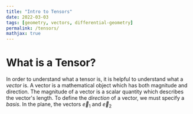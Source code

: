 ```yaml
---
title: "Intro to Tensors"
date: 2022-03-03
tags: [geometry, vectors, differential-geometry]
permalink: /tensors/
mathjax: true
---
```


# What is a Tensor?
In order to understand what a tensor is, it is helpful to understand what a *vector* is. A vector is a mathematical object which has both magnitude and direction. The magnitude of a vector is a scalar quantity which describes the vector's length. To define the *direction* of a vector, we must specify a *basis*. In the plane, the vectors $\vec{e}_1$ and $\vec{e}_2$
